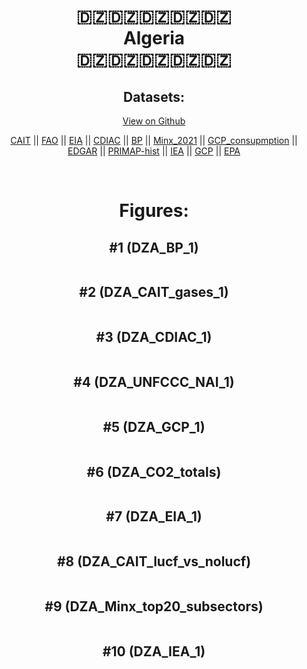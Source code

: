 
<center>
<h1 align="center">
🇩🇿🇩🇿🇩🇿🇩🇿🇩🇿
<br>
Algeria
<br>
🇩🇿🇩🇿🇩🇿🇩🇿🇩🇿
</h1>
<h2>Datasets:</h2>
<p><a href="https://github.com/dquintani/GreenhouseData/tree/master/country_data/DZA_Algeria/data">View on Github</a>
<br></p><p><a href="data/DZA_CAIT.csv">CAIT</a> || <a href="data/DZA_FAO.csv">FAO</a> || <a href="data/DZA_EIA.csv">EIA</a> || <a href="data/DZA_CDIAC.csv">CDIAC</a> || <a href="data/DZA_BP.csv">BP</a> || <a href="data/DZA_Minx_2021.csv">Minx_2021</a> || <a href="data/DZA_GCP_consupmption.csv">GCP_consupmption</a> || <a href="data/DZA_EDGAR.csv">EDGAR</a> || <a href="data/DZA_PRIMAP-hist.csv">PRIMAP-hist</a> || <a href="data/DZA_IEA.csv">IEA</a> || <a href="data/DZA_GCP.csv">GCP</a> || <a href="data/DZA_EPA.csv">EPA</a></p><p><br></p>
<h1>Figures:</h1><h2>#1 (DZA_BP_1)</h2>
<p><img alt="" src="figures/DZA_BP_1.png" /></p><h2>#2 (DZA_CAIT_gases_1)</h2>
<p><img alt="" src="figures/DZA_CAIT_gases_1.png" /></p><h2>#3 (DZA_CDIAC_1)</h2>
<p><img alt="" src="figures/DZA_CDIAC_1.png" /></p><h2>#4 (DZA_UNFCCC_NAI_1)</h2>
<p><img alt="" src="figures/DZA_UNFCCC_NAI_1.png" /></p><h2>#5 (DZA_GCP_1)</h2>
<p><img alt="" src="figures/DZA_GCP_1.png" /></p><h2>#6 (DZA_CO2_totals)</h2>
<p><img alt="" src="figures/DZA_CO2_totals.png" /></p><h2>#7 (DZA_EIA_1)</h2>
<p><img alt="" src="figures/DZA_EIA_1.png" /></p><h2>#8 (DZA_CAIT_lucf_vs_nolucf)</h2>
<p><img alt="" src="figures/DZA_CAIT_lucf_vs_nolucf.png" /></p><h2>#9 (DZA_Minx_top20_subsectors)</h2>
<p><img alt="" src="figures/DZA_Minx_top20_subsectors.png" /></p><h2>#10 (DZA_IEA_1)</h2>
<p><img alt="" src="figures/DZA_IEA_1.png" /></p>